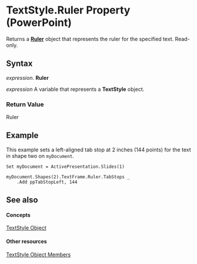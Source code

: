 
# TextStyle.Ruler Property (PowerPoint)

Returns a  **[Ruler](dc6b78ae-4745-0bc8-1d28-831b1f30f86c.md)** object that represents the ruler for the specified text. Read-only.


## Syntax

 _expression_. **Ruler**

 _expression_ A variable that represents a **TextStyle** object.


### Return Value

Ruler


## Example

This example sets a left-aligned tab stop at 2 inches (144 points) for the text in shape two on  `myDocument`.


```
Set myDocument = ActivePresentation.Slides(1)

myDocument.Shapes(2).TextFrame.Ruler.TabStops _
    .Add ppTabStopLeft, 144
```


## See also


#### Concepts


[TextStyle Object](59cf79e2-7212-4928-d966-6340c9021a6d.md)
#### Other resources


[TextStyle Object Members](b3b5b85e-6fe2-8cda-e212-2de5fbc014bd.md)
